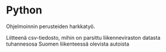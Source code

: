 # Python
Ohjelmoinnin perusteiden harkkatyö.

Liitteenä csv-tiedosto, mihin on parsittu liikenneviraston datasta tuhannesosa Suomen liikenteessä olevista autoista
